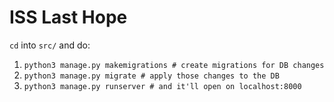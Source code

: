 # ISS Last Hope

`cd` into `src/` and do:

1. `python3 manage.py makemigrations # create migrations for DB changes`
1. `python3 manage.py migrate # apply those changes to the DB`
2. `python3 manage.py runserver # and it'll open on localhost:8000`
